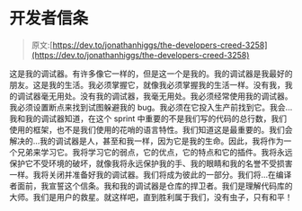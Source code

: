 # 开发者信条

> 原文:[https://dev.to/jonathanhiggs/the-developers-creed-3258](https://dev.to/jonathanhiggs/the-developers-creed-3258)

这是我的调试器。有许多像它一样的，但是这一个是我的。我的调试器是我最好的朋友。这是我的生活。我必须掌握它，就像我必须掌握我的生活一样。没有我，我的调试器毫无用处。没有我的调试器，我毫无用处。我必须经常使用我的调试器。我必须设置断点来找到试图躲避我的 bug。我必须在它投入生产前找到它。我会...我和我的调试器知道，在这个 sprint 中重要的不是我们写的代码的总行数，我们使用的框架，也不是我们使用的花哨的语言特性。我们知道这是最重要的。我们会解决的...我的调试器是人，甚至和我一样，因为它是我的生命。因此，我将作为一个兄弟来学习它。我将学习它的弱点，它的优点，它的特点和它的插件。我将永远保护它不受环境的破坏，就像我将永远保护我的手、我的眼睛和我的名誉不受损害一样。我将关闭并准备好我的调试器。我们将成为彼此的一部分。我们将...在编译者面前，我宣誓这个信条。我和我的调试器是仓库的捍卫者。我们是理解代码库的大师。我们是用户的救星。就这样吧，直到胜利属于我们，没有虫子，只有和平！